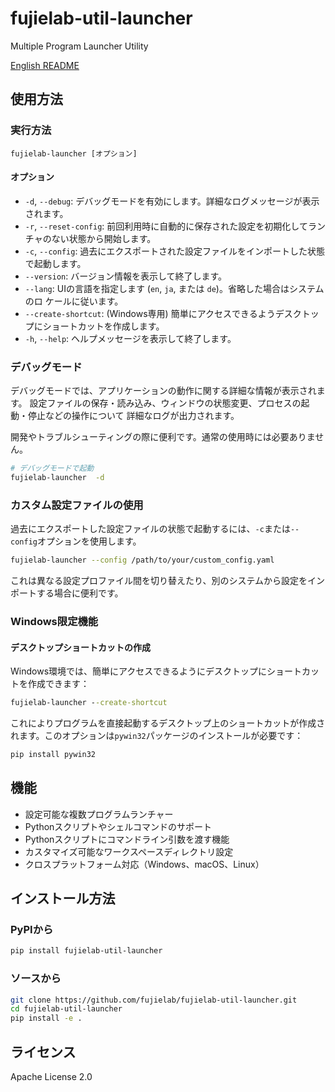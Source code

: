 # fujielab-util-launcher

Multiple Program Launcher Utility

[English README](README.md)

## 使用方法

### 実行方法

```
fujielab-launcher [オプション]
```

#### オプション

- `-d`, `--debug`: デバッグモードを有効にします。詳細なログメッセージが表示されます。
- `-r`, `--reset-config`: 前回利用時に自動的に保存された設定を初期化してランチャのない状態から開始します。
- `-c`, `--config`: 過去にエクスポートされた設定ファイルをインポートした状態で起動します。
- `--version`: バージョン情報を表示して終了します。
- `--lang`: UIの言語を指定します (`en`, `ja`, または `de`)。省略した場合はシステムのロ
  ケールに従います。
- `--create-shortcut`: (Windows専用) 簡単にアクセスできるようデスクトップにショートカットを作成します。
- `-h`, `--help`: ヘルプメッセージを表示して終了します。

### デバッグモード

デバッグモードでは、アプリケーションの動作に関する詳細な情報が表示されます。
設定ファイルの保存・読み込み、ウィンドウの状態変更、プロセスの起動・停止などの操作について
詳細なログが出力されます。

開発やトラブルシューティングの際に便利です。通常の使用時には必要ありません。

```bash
# デバッグモードで起動
fujielab-launcher  -d
```

### カスタム設定ファイルの使用

過去にエクスポートした設定ファイルの状態で起動するには、`-c`または`--config`オプションを使用します。

```bash
fujielab-launcher --config /path/to/your/custom_config.yaml
```

これは異なる設定プロファイル間を切り替えたり、別のシステムから設定をインポートする場合に便利です。

### Windows限定機能

#### デスクトップショートカットの作成

Windows環境では、簡単にアクセスできるようにデスクトップにショートカットを作成できます：

```cmd
fujielab-launcher --create-shortcut
```

これによりプログラムを直接起動するデスクトップ上のショートカットが作成されます。このオプションは`pywin32`パッケージのインストールが必要です：

```cmd
pip install pywin32
```

## 機能

- 設定可能な複数プログラムランチャー
- Pythonスクリプトやシェルコマンドのサポート
- Pythonスクリプトにコマンドライン引数を渡す機能
- カスタマイズ可能なワークスペースディレクトリ設定
- クロスプラットフォーム対応（Windows、macOS、Linux）

## インストール方法

### PyPIから

```bash
pip install fujielab-util-launcher
```

### ソースから

```bash
git clone https://github.com/fujielab/fujielab-util-launcher.git
cd fujielab-util-launcher
pip install -e .
```

## ライセンス

Apache License 2.0
